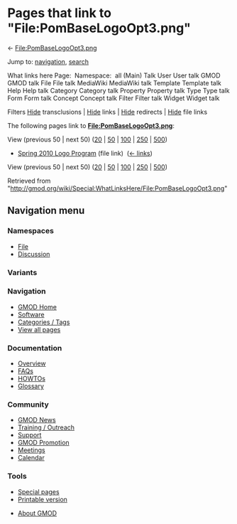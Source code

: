 <div id="mw-page-base" class="noprint">

</div>

<div id="mw-head-base" class="noprint">

</div>

<div id="content" class="mw-body" role="main">

<span id="top"></span>

<div id="mw-js-message" style="display:none;">

</div>



# <span dir="auto">Pages that link to "File:PomBaseLogoOpt3.png"</span>

<div id="bodyContent">

<div id="contentSub">

←
[File:PomBaseLogoOpt3.png](/wiki/File:PomBaseLogoOpt3.png "File:PomBaseLogoOpt3.png")

</div>

<div id="jump-to-nav" class="mw-jump">

Jump to: [navigation](#mw-navigation), [search](#p-search)

</div>

<div id="mw-content-text">

What links here Page:  Namespace:  all (Main) Talk User User talk GMOD
GMOD talk File File talk MediaWiki MediaWiki talk Template Template talk
Help Help talk Category Category talk Property Property talk Type Type
talk Form Form talk Concept Concept talk Filter Filter talk Widget
Widget talk

Filters
[Hide](/mediawiki/index.php?title=Special:WhatLinksHere/File:PomBaseLogoOpt3.png&hidetrans=1 "Special:WhatLinksHere/File:PomBaseLogoOpt3.png")
transclusions \|
[Hide](/mediawiki/index.php?title=Special:WhatLinksHere/File:PomBaseLogoOpt3.png&hidelinks=1 "Special:WhatLinksHere/File:PomBaseLogoOpt3.png")
links \|
[Hide](/mediawiki/index.php?title=Special:WhatLinksHere/File:PomBaseLogoOpt3.png&hideredirs=1 "Special:WhatLinksHere/File:PomBaseLogoOpt3.png")
redirects \|
[Hide](/mediawiki/index.php?title=Special:WhatLinksHere/File:PomBaseLogoOpt3.png&hideimages=1 "Special:WhatLinksHere/File:PomBaseLogoOpt3.png")
file links

The following pages link to
**[File:PomBaseLogoOpt3.png](/wiki/File:PomBaseLogoOpt3.png "File:PomBaseLogoOpt3.png")**:

View (previous 50 \| next 50)
([20](/mediawiki/index.php?title=Special:WhatLinksHere/File:PomBaseLogoOpt3.png&limit=20 "Special:WhatLinksHere/File:PomBaseLogoOpt3.png")
\|
[50](/mediawiki/index.php?title=Special:WhatLinksHere/File:PomBaseLogoOpt3.png&limit=50 "Special:WhatLinksHere/File:PomBaseLogoOpt3.png")
\|
[100](/mediawiki/index.php?title=Special:WhatLinksHere/File:PomBaseLogoOpt3.png&limit=100 "Special:WhatLinksHere/File:PomBaseLogoOpt3.png")
\|
[250](/mediawiki/index.php?title=Special:WhatLinksHere/File:PomBaseLogoOpt3.png&limit=250 "Special:WhatLinksHere/File:PomBaseLogoOpt3.png")
\|
[500](/mediawiki/index.php?title=Special:WhatLinksHere/File:PomBaseLogoOpt3.png&limit=500 "Special:WhatLinksHere/File:PomBaseLogoOpt3.png"))

- [Spring 2010 Logo
  Program](/wiki/Spring_2010_Logo_Program "Spring 2010 Logo Program")
  (file link) ‎ <span class="mw-whatlinkshere-tools">([←
  links](/mediawiki/index.php?title=Special:WhatLinksHere&target=Spring+2010+Logo+Program "Special:WhatLinksHere"))</span>

View (previous 50 \| next 50)
([20](/mediawiki/index.php?title=Special:WhatLinksHere/File:PomBaseLogoOpt3.png&limit=20 "Special:WhatLinksHere/File:PomBaseLogoOpt3.png")
\|
[50](/mediawiki/index.php?title=Special:WhatLinksHere/File:PomBaseLogoOpt3.png&limit=50 "Special:WhatLinksHere/File:PomBaseLogoOpt3.png")
\|
[100](/mediawiki/index.php?title=Special:WhatLinksHere/File:PomBaseLogoOpt3.png&limit=100 "Special:WhatLinksHere/File:PomBaseLogoOpt3.png")
\|
[250](/mediawiki/index.php?title=Special:WhatLinksHere/File:PomBaseLogoOpt3.png&limit=250 "Special:WhatLinksHere/File:PomBaseLogoOpt3.png")
\|
[500](/mediawiki/index.php?title=Special:WhatLinksHere/File:PomBaseLogoOpt3.png&limit=500 "Special:WhatLinksHere/File:PomBaseLogoOpt3.png"))

</div>

<div class="printfooter">

Retrieved from
"<http://gmod.org/wiki/Special:WhatLinksHere/File:PomBaseLogoOpt3.png>"

</div>

<div id="catlinks" class="catlinks catlinks-allhidden">

</div>

<div class="visualClear">

</div>

</div>

</div>

<div id="mw-navigation">

## Navigation menu

<div id="mw-head">



<div id="left-navigation">

<div id="p-namespaces" class="vectorTabs" role="navigation"
aria-labelledby="p-namespaces-label">

### Namespaces

- <span id="ca-nstab-image"><a href="/wiki/File:PomBaseLogoOpt3.png" accesskey="c"
  title="View the file page [c]">File</a></span>
- <span id="ca-talk"><a
  href="/mediawiki/index.php?title=File_talk:PomBaseLogoOpt3.png&amp;action=edit&amp;redlink=1"
  accesskey="t"
  title="Discussion about the content page [t]">Discussion</a></span>

</div>

<div id="p-variants" class="vectorMenu emptyPortlet" role="navigation"
aria-labelledby="p-variants-label">

### 

### Variants[](#)

<div class="menu">

</div>

</div>

</div>





</div>

</div>

</div>

<div id="mw-panel">

<div id="p-logo" role="banner">

<a href="/wiki/Main_Page"
style="background-image: url(http://gmod.org/images/GMOD-cogs.png);"
title="Visit the main page"></a>

</div>

<div id="p-Navigation" class="portal" role="navigation"
aria-labelledby="p-Navigation-label">

### Navigation

<div class="body">

- <span id="n-GMOD-Home">[GMOD Home](/wiki/Main_Page)</span>
- <span id="n-Software">[Software](/wiki/GMOD_Components)</span>
- <span id="n-Categories-.2F-Tags">[Categories /
  Tags](/wiki/Categories)</span>
- <span id="n-View-all-pages">[View all
  pages](/wiki/Special:AllPages)</span>

</div>

</div>

<div id="p-Documentation" class="portal" role="navigation"
aria-labelledby="p-Documentation-label">

### Documentation

<div class="body">

- <span id="n-Overview">[Overview](/wiki/Overview)</span>
- <span id="n-FAQs">[FAQs](/wiki/Category:FAQ)</span>
- <span id="n-HOWTOs">[HOWTOs](/wiki/Category:HOWTO)</span>
- <span id="n-Glossary">[Glossary](/wiki/Glossary)</span>

</div>

</div>

<div id="p-Community" class="portal" role="navigation"
aria-labelledby="p-Community-label">

### Community

<div class="body">

- <span id="n-GMOD-News">[GMOD News](/wiki/GMOD_News)</span>
- <span id="n-Training-.2F-Outreach">[Training /
  Outreach](/wiki/Training_and_Outreach)</span>
- <span id="n-Support">[Support](/wiki/Support)</span>
- <span id="n-GMOD-Promotion">[GMOD
  Promotion](/wiki/GMOD_Promotion)</span>
- <span id="n-Meetings">[Meetings](/wiki/Meetings)</span>
- <span id="n-Calendar">[Calendar](/wiki/Calendar)</span>

</div>

</div>

<div id="p-tb" class="portal" role="navigation"
aria-labelledby="p-tb-label">

### Tools

<div class="body">

- <span id="t-specialpages"><a href="/wiki/Special:SpecialPages" accesskey="q"
  title="A list of all special pages [q]">Special pages</a></span>
- <span id="t-print"><a
  href="/mediawiki/index.php?title=Special:WhatLinksHere/File:PomBaseLogoOpt3.png&amp;printable=yes"
  rel="alternate" accesskey="p"
  title="Printable version of this page [p]">Printable version</a></span>

</div>

</div>

</div>

</div>

<div id="footer" role="contentinfo">

- <span id="footer-places-about">[About
  GMOD](/wiki/GMOD:About "GMOD:About")</span>

<!-- -->






</div>
